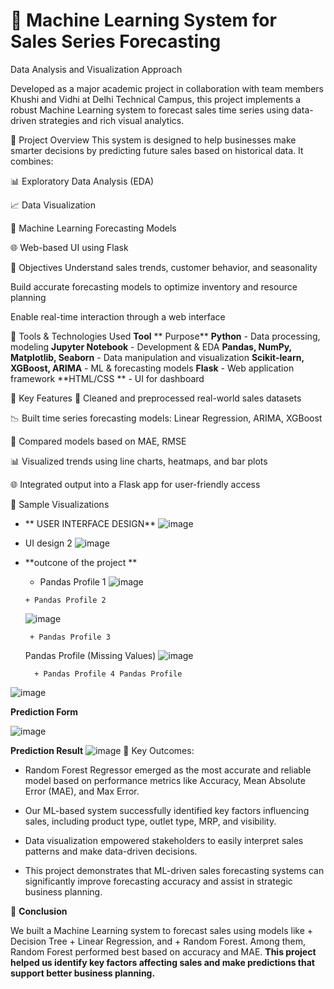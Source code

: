 # 🤖 Machine Learning System for Sales Series Forecasting

Data Analysis and Visualization Approach

Developed as a major academic project in collaboration with team members Khushi and Vidhi at Delhi Technical Campus, this project implements a robust Machine Learning system to forecast sales time series using data-driven strategies and rich visual analytics.

📌 Project Overview
This system is designed to help businesses make smarter decisions by predicting future sales based on historical data. It combines:

📊 Exploratory Data Analysis (EDA)

📈 Data Visualization

🤖 Machine Learning Forecasting Models

🌐 Web-based UI using Flask

🎯 Objectives
Understand sales trends, customer behavior, and seasonality

Build accurate forecasting models to optimize inventory and resource planning

Enable real-time interaction through a web interface

🧰 Tools & Technologies Used
**Tool**	                                                ** Purpose**
**Python**	                                           - Data processing, modeling
**Jupyter Notebook**                                    - Development & EDA
**Pandas, NumPy, Matplotlib, Seaborn**	               - Data manipulation and visualization
**Scikit-learn, XGBoost, ARIMA**	                      - ML & forecasting models
**Flask**	                                            - Web application framework
**HTML/CSS **                                            - UI for dashboard


🧪 Key Features
📂 Cleaned and preprocessed real-world sales datasets

📉 Built time series forecasting models: Linear Regression, ARIMA, XGBoost

🧠 Compared models based on MAE, RMSE

📊 Visualized trends using line charts, heatmaps, and bar plots

🌐 Integrated output into a Flask app for user-friendly access

📸 Sample Visualizations

+ ** USER INTERFACE DESIGN**
![image](https://github.com/user-attachments/assets/842b14c6-fe78-4ab6-b174-46512cd82fdd)

+ UI design 2
![image](https://github.com/user-attachments/assets/e7dc59ae-7954-47e4-9a76-44f7311915ed)

  
+ **outcone of the project **
     + Pandas Profile 1
![image](https://github.com/user-attachments/assets/5a123323-26be-4a9e-9f13-4f810f94ea1a)

      + Pandas Profile 2
  ![image](https://github.com/user-attachments/assets/e5f5956a-7094-4705-98b8-f6896178753f)
  
       + Pandas Profile 3
  Pandas Profile (Missing Values)
  ![image](https://github.com/user-attachments/assets/9e19441b-dfc8-4929-abde-7dc60e4632b7)

        + Pandas Profile 4 Pandas Profile 
![image](https://github.com/user-attachments/assets/47a1c16b-064f-470d-a230-98698185d944)



**Prediction Form**

![image](https://github.com/user-attachments/assets/2b141a08-2923-4c16-b2e3-71babe7b42a4)



**Prediction Result**
![image](https://github.com/user-attachments/assets/7e2d32c8-197e-4e67-9c0d-a39bb15b3d25)
📌 Key Outcomes:

+ Random Forest Regressor emerged as the most accurate and reliable model based on performance metrics like Accuracy, Mean Absolute Error (MAE), and Max Error.

+ Our ML-based system successfully identified key factors influencing sales, including product type, outlet type, MRP, and visibility.

+ Data visualization empowered stakeholders to easily interpret sales patterns and make data-driven decisions.

+ This project demonstrates that ML-driven sales forecasting systems can significantly improve forecasting accuracy and assist in strategic business planning.



📌 **Conclusion**


We built a Machine Learning system to forecast sales using models like
    + Decision Tree
    + Linear Regression, and 
    + Random Forest. Among them, 
    Random Forest performed best based on accuracy and MAE. **This project helped us identify key factors affecting sales and make predictions that support better business planning.**










